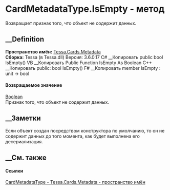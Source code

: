# CardMetadataType.IsEmpty - метод
Возвращает признак того, что объект не содержит данных.
## __Definition
 **Пространство имён:** [Tessa.Cards.Metadata](N_Tessa_Cards_Metadata.htm)  
 **Сборка:** Tessa (в Tessa.dll) Версия: 3.6.0.17
C# __Копировать
     public bool IsEmpty()
VB __Копировать
     Public Function IsEmpty As Boolean
C++ __Копировать
     public:
    bool IsEmpty()
F# __Копировать
     member IsEmpty : unit -> bool 
#### Возвращаемое значение
[Boolean](https://learn.microsoft.com/dotnet/api/system.boolean)  
Признак того, что объект не содержит данных.
##  __Заметки
Если объект создан посредством конструктора по умолчанию, то он не содержит
данных до того момента, как будет выполнена его десериализация.
## __См. также
#### Ссылки
[CardMetadataType - ](T_Tessa_Cards_Metadata_CardMetadataType.htm)
[Tessa.Cards.Metadata - пространство имён](N_Tessa_Cards_Metadata.htm)

